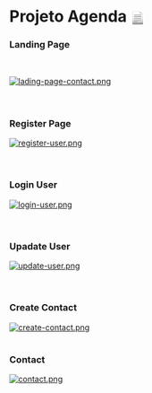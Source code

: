 <h1> Projeto Agenda <img src="to_readme\docs.png" width="25" height="25" align=center></img></h1>

### Landing Page 
<br>

[![lading-page-contact.png](https://i.postimg.cc/nhs4PqdS/lading-page-contact.png)](https://postimg.cc/JsLHyHCj)
<br><br>

#

### Register Page 
[![register-user.png](https://i.postimg.cc/Kzc4d2Gc/register-user.png)](https://postimg.cc/wtP6mnRn)
<br><br>

#

### Login User 
[![login-user.png](https://i.postimg.cc/MGqGQSj0/login-user.png)](https://postimg.cc/sMHzkbm1)
<br><br>

#
 
### Upadate User 
[![update-user.png](https://i.postimg.cc/Nf2LhbcX/update-user.png)](https://postimg.cc/rKcqx1zy)
<br><br>

#

### Create Contact 
[![create-contact.png](https://i.postimg.cc/brBGxBjy/create-contact.png)](https://postimg.cc/Pv1rhKx9)

#

### Contact
[![contact.png](https://i.postimg.cc/bvjQTnkH/contact.png)](https://postimg.cc/xXtJjcsc)


